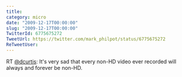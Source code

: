 ```yaml
---
title: 
category: micro
date: "2009-12-17T00:00:00"
slug: "2009-12-17T00:00:00"
TwitterId: 6775675272
TweetUrl: https://twitter.com/mark_philpot/status/6775675272
ReTweetUser: 
---
```


RT [@dcurtis](https://twitter.com/dcurtis): It's very sad that every non-HD video ever recorded will always and forever be non-HD.